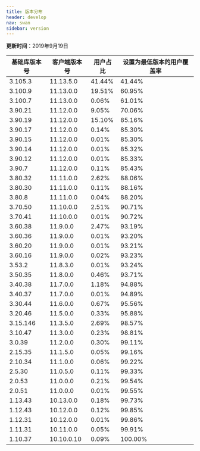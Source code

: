 ```yaml
---
title: 版本分布
header: develop
nav: swan
sidebar: version
---
```

**更新时间**：2019年9月19日

|基础库版本号|客户端版本号|用户占比|设置为最低版本的用户覆盖率|
|---|---|---|---|
|3.105.3|11.13.5.0|41.44%|41.44%|
|3.100.9|11.13.0.0|19.51%|60.95%|
|3.100.7|11.13.0.0|0.06%|61.01%|
|3.90.21|11.12.0.0|9.05%|70.06%|
|3.90.19|11.12.0.0|15.10%|85.16%|
|3.90.17|11.12.0.0|0.14%|85.30%|
|3.90.15|11.12.0.0|0.01%|85.30%|
|3.90.14|11.12.0.0|0.01%|85.32%|
|3.90.12|11.12.0.0|0.01%|85.33%|
|3.90.7|11.12.0.0|0.11%|85.43%|
|3.80.32|11.11.0.0|2.62%|88.06%|
|3.80.30|11.11.0.0|0.11%|88.16%|
|3.80.8|11.11.0.0|0.04%|88.20%|
|3.70.50|11.10.0.0|2.51%|90.71%|
|3.70.41|11.10.0.0|0.01%|90.72%|
|3.60.38|11.9.0.0|2.47%|93.19%|
|3.60.36|11.9.0.0|0.01%|93.20%|
|3.60.20|11.9.0.0|0.01%|93.21%|
|3.60.16|11.9.0.0|0.02%|93.23%|
|3.53.2|11.8.3.0|0.01%|93.24%|
|3.50.35|11.8.0.0|0.46%|93.71%|
|3.40.38|11.7.0.0|1.18%|94.88%|
|3.40.37|11.7.0.0|0.01%|94.89%|
|3.30.44|11.6.0.0|0.67%|95.56%|
|3.20.46|11.5.0.0|0.33%|95.88%|
|3.15.146|11.3.5.0|2.69%|98.57%|
|3.10.47|11.3.0.0|0.23%|98.81%|
|3.0.39|11.2.0.0|0.30%|99.11%|
|2.15.35|11.1.5.0|0.05%|99.16%|
|2.10.34|11.1.0.0|0.06%|99.22%|
|2.5.30|11.0.5.0|0.11%|99.33%|
|2.0.53|11.0.0.0|0.21%|99.54%|
|2.0.51|11.0.0.0|0.01%|99.55%|
|1.13.43|10.13.0.0|0.18%|99.73%|
|1.12.43|10.12.0.0|0.12%|99.85%|
|1.12.31|10.12.0.0|0.01%|99.86%|
|1.11.31|10.11.0.0|0.05%|99.91%|
|1.10.37|10.10.0.10|0.09%|100.00%|